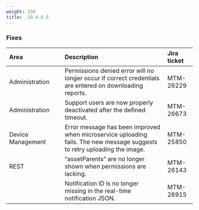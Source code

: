 ```yaml
---
weight: 150
title:  10.4.6.5
---
```


### Fixes

<table>
<colgroup><col width="150">
</colgroup><thead>
<tr>
<th style="text-align:left">Area</th>
<th style="text-align:left">Description</th>
<th style="text-align:left">Jira ticket</th>
</tr>
</thead>
<tbody>
<tr>
<td style="text-align:left">Administration</td>
<td style="text-align:left">Permissions denied error will no longer occur if correct credentials are entered on downloading reports.</td>
<td style="text-align:left">MTM-26229</td>
</tr>
<tr>
<td style="text-align:left">Administration</td>
<td style="text-align:left">Support users are now properly deactivated after the defined timeout.</td>
<td style="text-align:left">MTM-26673</td>
</tr>
<tr>
<td style="text-align:left">Device Management</td>
<td style="text-align:left">Error message has been improved when microservice uploading fails. The new message suggests to retry uploading the image.</td>
<td style="text-align:left">MTM-25850</td>
</tr>
<tr>
<td style="text-align:left">REST</td>
<td style="text-align:left"> “assetParents” are no longer shown when permissions are lacking. </td>
<td style="text-align:left">MTM-26143</td>
</tr>
<tr>
<td style="text-align:left"></td>
<td style="text-align:left">Notification ID is no longer missing in the real-time notification JSON.</td>
<td>MTM-26915</td>
</tr>
</tbody>
</table>